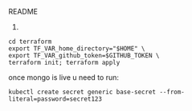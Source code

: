 README


1.
```
cd terraform
export TF_VAR_home_directory="$HOME" \
export TF_VAR_github_token=$GITHUB_TOKEN \
terraform init; terraform apply
```



once mongo is live u need to run:

<!-- this is a demo password obviously - u can input whatever you want -->
`kubectl create secret generic base-secret --from-literal=password=secret123`